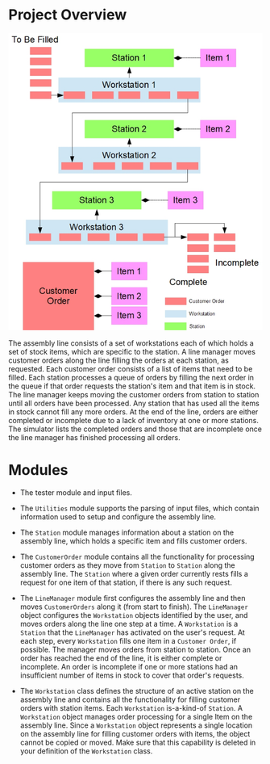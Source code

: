 # Project Overview

![Assembly Line](assemblyline.jpg)

The assembly line consists of a set of workstations each of which holds a set of stock items, which are specific to the station. A line manager moves customer orders along the line filling the orders at each station, as requested. Each customer order consists of a list of items that need to be filled. Each station processes a queue of orders by filling the next order in the queue if that order requests the station's item and that item is in stock. The line manager keeps moving the customer orders from station to station until all orders have been processed. Any station that has used all the items in stock cannot fill any more orders. At the end of the line, orders are either completed or incomplete due to a lack of inventory at one or more stations. The simulator lists the completed orders and those that are incomplete once the line manager  has finished processing all orders.

# Modules

-	The tester module and input files.

-	The `Utilities` module supports the parsing of input files, which contain information used to setup and configure the assembly line.

- The `Station` module manages information about a station on the assembly line, which holds a specific item and fills customer orders.

- The `CustomerOrder` module contains all the functionality for processing customer orders as they move from `Station` to `Station` along the assembly line. The `Station` where a given order currently rests fills a request for one item of that station, if there is any such request.

-	The `LineManager` module first configures the assembly line and then moves `CustomerOrders` along it (from start to finish). The `LineManager` object configures the `Workstation` objects identified by the user, and moves orders along the line one step at a time. A `Workstation` is a `Station` that the `LineManager` has activated on the user's request. At each step, every `Workstation` fills one item in a `Customer Order`, if possible. The manager moves orders from station to station. Once an order has reached the end of the line, it is either complete or incomplete. An order is incomplete if one or more stations had an insufficient number of items in stock to cover that order's requests.

-	The `Workstation` class defines the structure of an active station on the assembly line and contains all the functionality for filling customer orders with station items. Each `Workstation` is-a-kind-of `Station`. A `Workstation` object manages order processing for a single Item on the assembly line. Since a `Workstation` object represents a single location on the assembly line for filling customer orders with items, the object cannot be copied or moved. Make sure that this capability is deleted in your definition of the `Workstation` class.



